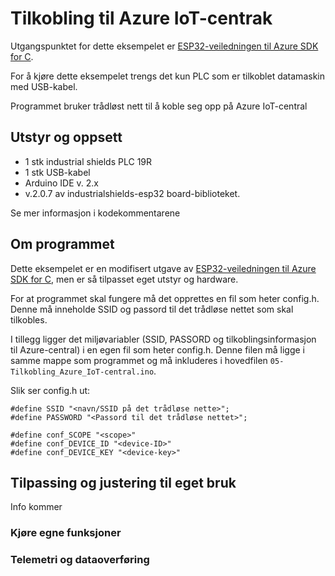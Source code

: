 # Tilkobling til Azure IoT-centrak

Utgangspunktet for dette eksempelet er [ESP32-veiledningen til Azure SDK for C](https://github.com/Azure/azure-sdk-for-c-arduino/blob/main/examples/Azure_IoT_Central_ESP32/readme.md).

For å kjøre dette eksempelet trengs det kun PLC som er tilkoblet datamaskin med USB-kabel.

Programmet bruker trådløst nett til å koble seg opp på Azure IoT-central

## Utstyr og oppsett
* 1 stk industrial shields PLC 19R
* 1 stk USB-kabel
* Arduino IDE v. 2.x
* v.2.0.7 av industrialshields-esp32 board-biblioteket.

Se mer informasjon i kodekommentarene
  
## Om programmet

Dette eksempelet er en modifisert utgave av [ESP32-veiledningen til Azure SDK for C](https://github.com/Azure/azure-sdk-for-c-arduino/blob/main/examples/Azure_IoT_Central_ESP32/readme.md), men er så tilpasset eget utstyr og hardware.

For at programmet skal fungere må det opprettes en fil som heter config.h. Denne må inneholde SSID og passord til det trådløse nettet som skal tilkobles.

I tillegg ligger det miljøvariabler (SSID, PASSORD og tilkoblingsinformasjon til Azure-central) i en egen fil som heter config.h. Denne filen må ligge i samme mappe som programmet og må inkluderes i hovedfilen ```05-Tilkobling_Azure_IoT-central.ino```.

Slik ser config.h ut:

```
#define SSID "<navn/SSID på det trådløse nette>";
#define PASSWORD "<Passord til det trådløse nettet>";

#define conf_SCOPE "<scope>"
#define conf_DEVICE_ID "<device-ID>"
#define conf_DEVICE_KEY "<device-key>"
```

## Tilpassing og justering til eget bruk
Info kommer

### Kjøre egne funksjoner

### Telemetri og dataoverføring

